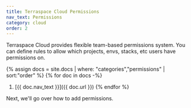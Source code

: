 ```yaml
---
title: Terraspace Cloud Permissions
nav_text: Permissions
category: cloud
order: 2
---
```


Terraspace Cloud provides flexible team-based permissions system. You can define rules to allow which projects, envs, stacks, etc users have permissions on.

{% assign docs = site.docs | where: "categories","permissions" | sort:"order" %}
{% for doc in docs -%}
1. [{{ doc.nav_text }}]({{ doc.url }})
{% endfor %}

Next, we'll go over how to add permissions.
